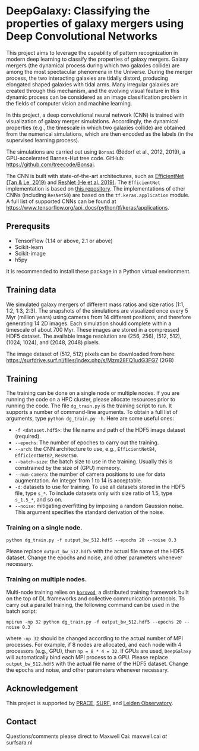 # DeepGalaxy: Classifying the properties of galaxy mergers using Deep Convolutional Networks

This project aims to leverage the capability of pattern recognization in modern deep learning to classify the properties of galaxy mergers. Galaxy mergers (the dynamical process during which two galaxies collide) are among the most spectacular phenomena in the Universe. During the merger process, the two interacting galaxies are tidally distord, producing elongated shaped galaxies with tidal arms. Many irregular galaxies are created through this mechanism, and the evolving visual feature in this dynamic process can be considered as an image classification problem in the fields of computer vision and machine learning.

In this project, a deep convolutional neural network (CNN) is trained with visualization of galaxy merger simulations. Accordingly, the dynamical properties (e.g., the timescale in which two galaxies collide) are obtained from the numerical simulations, which are then encoded as the labels (in the supervised learning process). 

The simulations are carried out using `Bonsai` (Bédorf et al., 2012, 2019), a GPU-accelerated Barnes-Hut tree code. GitHub: https://github.com/treecode/Bonsai. 

The CNN is built with state-of-the-art architectures, such as [EfficientNet (Tan & Le, 2019)](https://arxiv.org/abs/1905.11946) and [ResNet (He et al. 2019)](https://arxiv.org/abs/1512.03385). The `EfficientNet` implementation is based on [this repository](https://github.com/qubvel/efficientnet). The implementations of other CNNs (including `ResNet50`) are based on the `tf.keras.application` module. A full list of supported CNNs can be found at https://www.tensorflow.org/api_docs/python/tf/keras/applications.




## Prerequsits
- TensorFlow (1.14 or above, 2.1 or above)
- Scikit-learn
- Scikit-image
- h5py

It is recommended to install these package in a Python virtual environment.

## Training data
We simulated galaxy mergers of different mass ratios and size ratios (1:1, 1:2, 1:3, 2:3). The snapshots of the simulations are visualized once every 5 Myr (million years) using cameras from 14 different positions, and therefore generating 14 2D images. Each simulation should complete within a timescale of about 700 Myr. These images are stored in a compressed HDF5 dataset. The available image resolution are (256, 256), (512, 512), (1024, 1024), and (2048, 2048) pixels. 

The image dataset of (512, 512) pixels can be downloaded from here: https://surfdrive.surf.nl/files/index.php/s/Mzm28FQ1udG3FG7 (2GB)


## Training

The training can be done on a single node or multiple nodes. If you are running the code on a HPC cluster, please allocate resources prior to running the code. The file `dg_train.py` is the training script to run. It supports a number of command-line arguments. To obtain a full list of arguments, type `python dg_train.py -h`. Here are some useful ones:

- `-f <dataset.hdf5>`: the file name and path of the HDF5 image dataset (required).
- `--epochs`: The number of epoches to carry out the training. 
- `--arch`: the CNN architecture to use, e.g., `EfficientNetB4`, `EfficientNetB7`, `ResNet50`.
- `--batch-size`: the batch size to use in the training. Usually this is constrained by the size of (GPU) memeory.
- `--num-camera`: the number of camera positions to use for data augmentation. An integer from 1 to 14 is acceptable.
- `-d`: datasets to use for training. To use all datasets stored in the HDF5 file, type `s_*`. To include datasets only with size ratio of 1.5, type `s_1.5_*`, and so on.
- `--noise`: mitigating overfitting by imposing a random Gaussion noise. This argument specifies the standard derivation of the noise. 


### Training on a single node.

```
python dg_train.py -f output_bw_512.hdf5 --epochs 20 --noise 0.3
```
Please replace `output_bw_512.hdf5` with the actual file name of the HDF5 dataset. Change the epochs and noise, and other parameters whenever necessary.

### Training on multiple nodes.

Multi-node training relies on [`horovod`](https://github.com/horovod/horovod), a distributed training framework built on the top of DL frameworks and collective communication protocols. To carry out a parallel training, the following command can be used in the batch script:
```
mpirun -np 32 python dg_train.py -f output_bw_512.hdf5 --epochs 20 --noise 0.3
```
where `-np 32` should be changed according to the actual number of MPI processes. For example, if 8 nodes are allocated, and each node with 4 processors (e.g., GPU), then `np = 8 * 4 = 32`. If GPUs are used, `DeepGalaxy` will automatically bind each MPI process to a GPU.  Please replace `output_bw_512.hdf5` with the actual file name of the HDF5 dataset. Change the epochs and noise, and other parameters whenever necessary.

## Acknowledgement
This project is supported by [PRACE](https://prace-ri.eu/), [SURF](https://www.surf.nl/en), and [Leiden Observatory](https://www.universiteitleiden.nl/en/science/astronomy).

## Contact
Questions/comments please direct to Maxwell Cai: maxwell.cai _at_ surfsara.nl